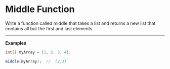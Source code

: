 # Middle Function

Write a function called middle that takes a list and returns a new list that contains all but the first and last elements.

---

__Examples__

```java
int[] myArray = {1, 2, 3, 4};

middle(myArray);  //  [2,3]
```